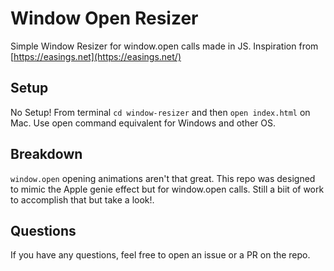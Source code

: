 # Window Open Resizer
Simple Window Resizer for window.open calls made in JS. Inspiration from [https://easings.net](https://easings.net/)

## Setup
No Setup! From terminal `cd window-resizer` and then `open index.html` on Mac. Use open command equivalent for Windows and other OS.

## Breakdown
`window.open` opening animations aren't that great. This repo was designed to mimic the Apple genie effect but for window.open calls. Still a biit of work to accomplish that but take a look!.

## Questions
If you have any questions, feel free to open an issue or a PR on the repo.
